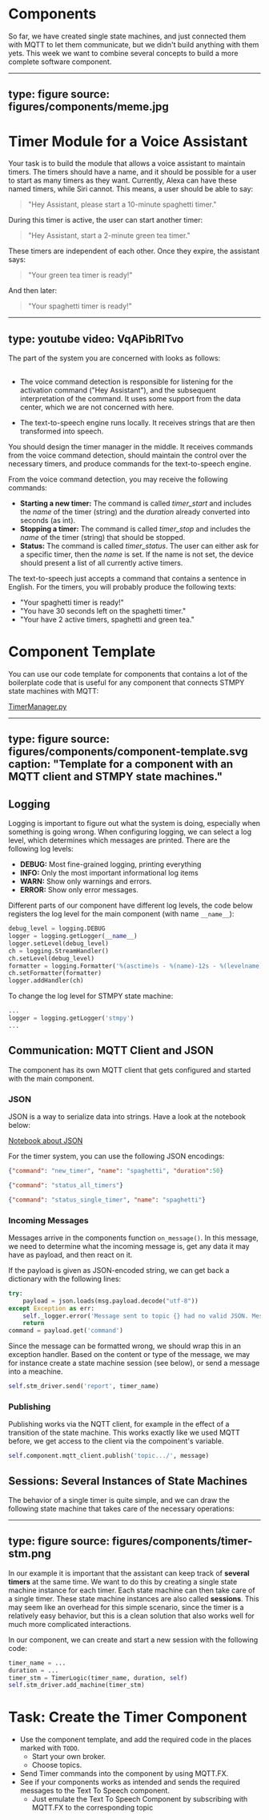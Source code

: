 # Components


So far, we have created single state machines, and just connected them with MQTT to let them communicate, but we didn't build anything with them yets. 
This week we want to combine several concepts to build a more complete software component. 

---
type: figure
source: figures/components/meme.jpg
---



# Timer Module for a Voice Assistant

Your task is to build the module that allows a voice assistant to maintain timers. The timers should have a name, and it should be possible for a user to start as many timers as they want. Currently, Alexa can have these named timers, while Siri cannot. This means, a user should be able to say:

> "Hey Assistant, please start a 10-minute spaghetti timer."

During this timer is active, the user can start another timer:

> "Hey Assistant, start a 2-minute green tea timer."

These timers are independent of each other. Once they expire, the assistant says:

> "Your green tea timer is ready!"
 
And then later:

> "Your spaghetti timer is ready!"


---
type: youtube
video: VqAPibRlTvo
---


The part of the system you are concerned with looks as follows:

<div class="mxgraph" style="max-width:100%;border:1px solid transparent;" data-mxgraph="{&quot;highlight&quot;:&quot;#0000ff&quot;,&quot;lightbox&quot;:false,&quot;nav&quot;:true,&quot;resize&quot;:true,&quot;toolbar&quot;:&quot;zoom&quot;,&quot;edit&quot;:&quot;_blank&quot;,&quot;url&quot;:&quot;https://drive.google.com/uc?id=1UjAIbZzzBUW5G_qATLOtiieN3NRl3OTS&amp;export=download&quot;}"></div>
<script type="text/javascript" src="https://www.draw.io/embed2.js?&fetch=https%3A%2F%2Fdrive.google.com%2Fuc%3Fid%3D1UjAIbZzzBUW5G_qATLOtiieN3NRl3OTS%26export%3Ddownload"></script>


* The voice command detection is responsible for listening for the activation command ("Hey Assistant"), and the subsequent interpretation of the command. It uses some support from the data center, which we are not concerned with here. 

* The text-to-speech engine runs locally. It receives strings that are then transformed into speech. 

You should design the timer manager in the middle. It receives commands from the voice command detection, should maintain the control over the necessary timers, and produce commands for the text-to-speech engine.

From the voice command detection, you may receive the following commands:

* **Starting a new timer:** The command is called *timer_start* and includes the *name* of the timer (string) and the *duration* already converted into seconds (as int).  
* **Stopping a timer:** The command is called *timer_stop* and includes the *name* of the timer (string) that should be stopped.
* **Status:** The command is called *timer_status*. The user can either ask for a specific timer, then the *name* is set. If the name is not set, the device should present a list of all currently active timers.

The text-to-speech just accepts a command that contains a sentence in English. For the timers, you will probably produce the following texts:

* "Your spaghetti timer is ready!"
* "You have 30 seconds left on the spaghetti timer."
* "Your have 2 active timers, spaghetti and green tea." 


# Component Template

You can use our code template for components that contains a lot of the boilerplate code that is useful for any component that connects STMPY state machines with MQTT:

<a href="https://github.com/falkr/stmpy-notebooks/blob/master/TimerManager.py" class="arrow">TimerManager.py<a>

---
type: figure
source: figures/components/component-template.svg
caption: "Template for a component with an MQTT client and STMPY state machines."
---


## Logging

Logging is important to figure out what the system is doing, especially when something is going wrong. 
When configuring logging, we can select a log level, which determines which messages are printed. There are the following log levels:

* **DEBUG:** Most fine-grained logging, printing everything
* **INFO:**  Only the most important informational log items
* **WARN:**  Show only warnings and errors.
* **ERROR:** Show only error messages.

Different parts of our component have different log levels, the code below registers the log level for the main component (with name `__name__`):

```python
debug_level = logging.DEBUG
logger = logging.getLogger(__name__)
logger.setLevel(debug_level)
ch = logging.StreamHandler()
ch.setLevel(debug_level)
formatter = logging.Formatter('%(asctime)s - %(name)-12s - %(levelname)-8s - %(message)s')
ch.setFormatter(formatter)
logger.addHandler(ch)
```

To change the log level for STMPY state machine:

```python
...
logger = logging.getLogger('stmpy')
...
```


## Communication: MQTT Client and JSON

The component has its own MQTT client that gets configured and started with the main component. 

### JSON

JSON is a way to serialize data into strings. Have a look at the notebook below:

<a href="https://github.com/falkr/stmpy-notebooks/blob/master/Serialization%20with%20JSON.ipynb" class="arrow">Notebook about JSON<a>


For the timer system, you can use the following JSON encodings:

```json
{"command": "new_timer", "name": "spaghetti", "duration":50}
```

```json
{"command": "status_all_timers"}
```

```json
{"command": "status_single_timer", "name": "spaghetti"}
```



### Incoming Messages

Messages arrive in the components function `on_message()`. In this message, we need to determine what the incoming message is, get any data it may have as payload, and then react on it. 

If the payload is given as JSON-encoded string, we can get back a dictionary with the following lines:

```python
try:
    payload = json.loads(msg.payload.decode("utf-8"))
except Exception as err:
    self._logger.error('Message sent to topic {} had no valid JSON. Message ignored. {}'.format(msg.topic, err))
    return
command = payload.get('command')
```

Since the message can be formatted wrong, we should wrap this in an exception handler. Based on the content or type of the message, we may for instance create a state machine session (see below), or send a message into a meachine.

```python
self.stm_driver.send('report', timer_name)
```


### Publishing

Publishing works via the NQTT client, for example in the effect of a transition of the state machine. 
This works exactly like we used MQTT before, we get access to the client via the compoinent's variable.

```python
self.component.mqtt_client.publish('topic.../', message)
```


## Sessions: Several Instances of State Machines

The behavior of a single timer is quite simple, and we can draw the following state machine that takes care of the necessary operations:

---
type: figure
source: figures/components/timer-stm.png
---


In our example it is important that the assistant can keep track of **several timers** at the same time. 
We want to do this by creating a single state machine instance for each timer.
Each state machine can then take care of a single timer. 
These state machine instances are also called **sessions**.
This may seem like an overhead for this simple scenario, since the timer is a relatively easy behavior, but this is a clean solution that also works well for much more complicated interactions.


In our component, we can create and start a new session with the following code:

```python
timer_name = ...
duration = ...
timer_stm = TimerLogic(timer_name, duration, self)
self.stm_driver.add_machine(timer_stm)
```


# Task: Create the Timer Component

* Use the component template, and add the required code in the places marked with `TODO`.
  * Start your own broker.
  * Choose topics.  
* Send Timer commands into the component by using MQTT.FX. 
* See if your components works as intended and sends the required messages to the Text To Speech component.
  * Just emulate the Text To Speech Component by subscribing with MQTT.FX to the corresponding topic

